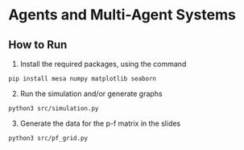 # Agents and Multi-Agent Systems

## How to Run

1. Install the required packages, using the command
```
pip install mesa numpy matplotlib seaborn
```

2. Run the simulation and/or generate graphs 
```
python3 src/simulation.py
```

3. Generate the data for the p-f matrix in the slides
```
python3 src/pf_grid.py
```
